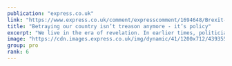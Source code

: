 ```yaml
---
publication: "express.co.uk"
link: "https://www.express.co.uk/comment/expresscomment/1694648/Brexit-remain-analysis-EU-latest-news-rishi-sunak-cop27-climate-change"
title: "Betraying our country isn’t treason anymore - it’s policy"
excerpt: "We live in the era of revelation. In earlier times, politicians hid their scorn from us, the people, behind smiles, heartfelt assurances and thick curtains."
image: "https://cdn.images.express.co.uk/img/dynamic/41/1200x712/4393551.jpg?r=1668072133426"
group: pro
rank: 6
---
```

